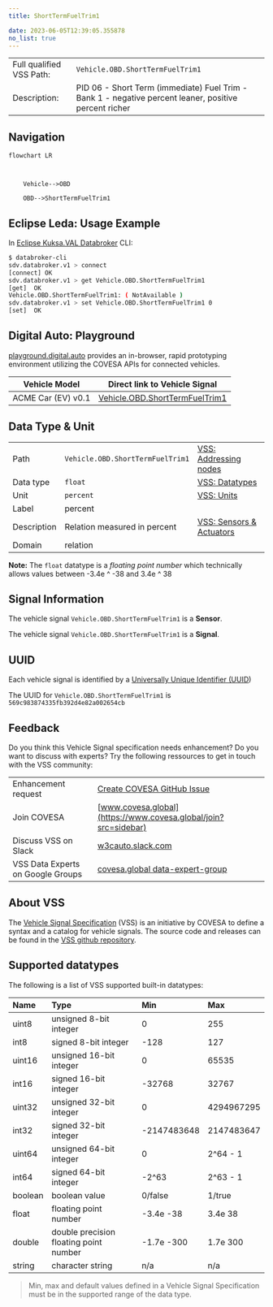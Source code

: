 ```yaml
---
title: ShortTermFuelTrim1

date: 2023-06-05T12:39:05.355878
no_list: true
---
```



| | |
|---|---|
| Full qualified VSS Path: | `Vehicle.OBD.ShortTermFuelTrim1` |
| Description: | PID 06 - Short Term (immediate) Fuel Trim - Bank 1 - negative percent leaner, positive percent richer |

## Navigation

```mermaid
flowchart LR



    Vehicle-->OBD

    OBD-->ShortTermFuelTrim1

```

## Eclipse Leda: Usage Example

In [Eclipse Kuksa.VAL Databroker](https://github.com/eclipse/kuksa.val/tree/master/kuksa_databroker) CLI:



```bash
$ databroker-cli
sdv.databroker.v1 > connect
[connect] OK
sdv.databroker.v1 > get Vehicle.OBD.ShortTermFuelTrim1
[get]  OK
Vehicle.OBD.ShortTermFuelTrim1: ( NotAvailable )
sdv.databroker.v1 > set Vehicle.OBD.ShortTermFuelTrim1 0
[set]  OK
```

## Digital Auto: Playground

[playground.digital.auto](http://digital.auto) provides an in-browser, rapid prototyping environment utilizing the COVESA APIs for connected vehicles. 

| Vehicle Model | Direct link to Vehicle Signal |
|---|---|
| ACME Car (EV) v0.1 | [Vehicle.OBD.ShortTermFuelTrim1](https://digitalauto.netlify.app/model/STLWzk1WyqVVLbfymb4f/cvi/list/Vehicle.OBD.ShortTermFuelTrim1/) |

## Data Type & Unit

| | | |
|---|---|---|
| Path | `Vehicle.OBD.ShortTermFuelTrim1` | [VSS: Addressing nodes](https://covesa.github.io/vehicle_signal_specification/rule_set/basics/) |
| Data type | `float` | [VSS: Datatypes](https://covesa.github.io/vehicle_signal_specification/rule_set/data_entry/data_types/) |
| Unit | `percent` | [VSS: Units](https://covesa.github.io/vehicle_signal_specification/rule_set/data_entry/data_unit_types/) |
| Label | percent | |
| Description | Relation measured in percent | [VSS: Sensors & Actuators](https://covesa.github.io/vehicle_signal_specification/rule_set/data_entry/sensor_actuator/) |
| Domain | relation | [](https://covesa.github.io/vehicle_signal_specification/rule_set/data_entry/data_unit_types/) |










**Note:** The `float` datatype is a *floating point number* which technically allows values between -3.4e ^ -38 and 3.4e ^ 38




## Signal Information





The vehicle signal `Vehicle.OBD.ShortTermFuelTrim1` is a **Sensor**.

The vehicle signal `Vehicle.OBD.ShortTermFuelTrim1` is a **Signal**.



## UUID

Each vehicle signal is identified by a [Universally Unique Identifier (UUID](https://en.wikipedia.org/wiki/Universally_unique_identifier))

The UUID for `Vehicle.OBD.ShortTermFuelTrim1` is `569c983874335fb392d4e82a002654cb`


## Feedback

Do you think this Vehicle Signal specification needs enhancement? Do you want to discuss with experts? Try the following ressources to get in touch with the VSS community:

| | |
|---|---|
| Enhancement request | [Create COVESA GitHub Issue](https://github.com/COVESA/vehicle_signal_specification/issues/new?body=Please+describe+your+feedback&title=Signal+feedback+Vehicle.OBD.ShortTermFuelTrim1) |
| Join COVESA | [www.covesa.global](https://www.covesa.global/join?src=sidebar) |
| Discuss VSS on Slack | [w3cauto.slack.com](http://w3cauto.slack.com/) |
| VSS Data Experts on Google Groups | [covesa.global data-expert-group](https://groups.google.com/a/covesa.global/g/data-expert-group) |

## About VSS

The [Vehicle Signal Specification](https://covesa.github.io/vehicle_signal_specification/) (VSS)
is an initiative by COVESA to define a syntax and a catalog for vehicle signals.
The source code and releases can be found in the [VSS github repository](https://github.com/COVESA/vehicle_signal_specification).

## Supported datatypes

The following is a list of VSS supported built-in datatypes:

Name       | Type                       | Min  | Max
:----------|:---------------------------|:-----|:---
uint8      | unsigned 8-bit integer     | 0    | 255
int8       | signed 8-bit integer       | -128 | 127
uint16     | unsigned 16-bit integer    |  0   | 65535
int16      | signed 16-bit integer      | -32768 | 32767
uint32     | unsigned 32-bit integer    | 0 | 4294967295
int32      | signed 32-bit integer      | -2147483648 | 2147483647
uint64     | unsigned 64-bit integer    | 0    | 2^64 - 1
int64      | signed 64-bit integer      | -2^63 | 2^63 - 1
boolean    | boolean value              | 0/false | 1/true
float      | floating point number      | -3.4e -38 | 3.4e 38
double     | double precision floating point number | -1.7e -300 | 1.7e 300
string     | character string           | n/a  | n/a

> Min, max and default values defined in a Vehicle Signal Specification must be in the supported range of the data type.
